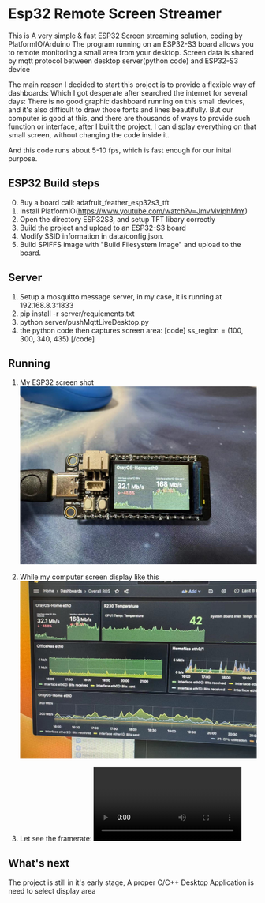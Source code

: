 # Esp32 Remote Screen Streamer
This is A very simple &amp; fast ESP32 Screen streaming solution, coding by PlatformIO/Arduino
The program running on an ESP32-S3 board allows you to remote monitoring a small area from your desktop.
Screen data is shared by mqtt protocol between desktop server(python code) and ESP32-S3 device

The main reason I decided to start this project is to provide a flexible way of dashboards:
Which I got desperate after searched the internet for several days: There is no good graphic dashboard running on this small devices, and it's also difficult to draw those fonts and lines beautifully.
But our computer is good at this, and there are thousands of ways to provide such function or interface, after I built the project, I can display everything on that small screen, without changing the code inside it.

And this code runs about 5-10 fps, which is fast enough for our inital purpose.

## ESP32 Build steps
0. Buy a board call: adafruit_feather_esp32s3_tft
1. Install PlatformIO(https://www.youtube.com/watch?v=JmvMvIphMnY)
2. Open the directory ESP32S3, and setup TFT libary correctly
3. Build the project and upload to an ESP32-S3 board
4. Modify SSID information in data/config.json.
5. Build SPIFFS image with "Build Filesystem Image" and upload to the board.

## Server
1. Setup a mosquitto message server, in my case, it is running at 192.168.8.3:1833
2. pip install -r server/requiements.txt
3. python server/pushMqttLiveDesktop.py
4. the python code then captures screen area:
   [code]
   ss_region = (100, 300, 340, 435)
   [/code] 
## Running    

1. My ESP32 screen shot
![Screen](/doc/241714918445_.pic.jpg)

2. While my computer screen display like this
![Screen capture](/doc/231714918416_.pic.jpg)

3. Let see the framerate:
![Movie](/pic/25_1714918450.mp4)

## What's next
The project is still in it's early stage, A proper C/C++ Desktop Application is need to select display area
